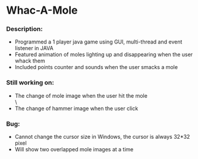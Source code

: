 # Whac-A-Mole

<h3>Description:</h3>
<ul>
  <li>Programmed a 1 player java game using GUI, multi-thread and event listener in JAVA</li>
  <li>Featured animation of moles lighting up and disappearing when the user whack them</li>
  <li>Included points counter and sounds when the user smacks a mole</li>
</ul>

<h3>Still working on:</h3>
<ul>
  <li>The change of mole image when the user hit the mole</li>\
  <li>The change of hammer image when the user click</li>
 </ul>

<h3>Bug:</h3>
<ul>
  <li>Cannot change the cursor size in Windows, the cursor is always 32*32 pixel</li>
  <li>Will show two overlapped mole images at a time</li>
</ul>
